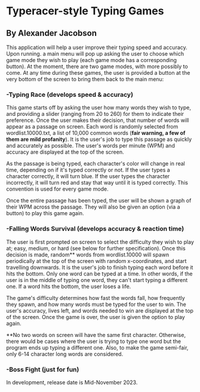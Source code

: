 # Typeracer-style Typing Games

## By Alexander Jacobson

This application will help a user improve their typing speed and accuracy. 
Upon running. a main menu will pop up asking the user to choose which game mode
they wish to play (each game mode has a corresponding button). At the moment, 
there are two game modes, with more possibly to come. At any time during these
games, the user is provided a button at the very bottom of the screen to bring
them back to the main menu:

### -Typing Race (develops speed & accuracy)

This game starts off by asking the user how many words they wish to type,
and providing a slider (ranging from 20 to 260) for them to indicate their 
preference. Once the user makes their decision, that number of words
will appear as a passage on screen. Each word is randomly selected from 
wordlist.10000.txt, a list of 10,000 common words (**fair warning, a few of them
are mild profanity**). It is the user's job to type this passage as quickly and
accurately as possible. The user's words per minute (WPM) and accuracy are 
displayed at the top of the screen.

As the passage is being typed, each character's color will change in real 
time, depending on if it's typed correctly or not. If the user types a 
character correctly, it will turn blue. If the user types the character 
incorrectly, it will turn red and stay that way until it is typed correctly. This
convention is used for every game mode.

Once the entire passage has been typed, the user will be shown a graph of 
their WPM across the passage. They will also be given an option (via a 
button) to play this game again.

### -Falling Words Survival (develops accuracy & reaction time)

The user is first prompted on screen to select the difficulty they wish to play at;
easy, medium, or hard (see below for further specification). Once this decision is 
made, random** words from wordlist.10000 will spawn periodically at the top of the
screen with random x-coordinates, and start travelling downwards. It is the user's
job to finish typing each word before it hits the bottom. Only one word can be 
typed at a time. In other words, if the user is in the middle 
of typing one word, they can't start typing a different one. If a word hits the 
bottom, the user loses a life. 

The game's difficulty determines how fast the words fall, how frequently they 
spawn, and how many words must be typed for the user to win. The user's accuracy, 
lives left, and words needed to win are displayed at the top of the screen. Once
the game is over, the user is given the option to play again.

**No two words on screen will have the same first character. Otherwise, there 
would be cases where the user is trying to type one word but the program ends up
typing a different one. Also, to make the game semi-fair, only 6-14 character long 
words are considered.

### -Boss Fight (just for fun)

In development, release date is Mid-November 2023.
